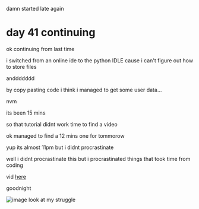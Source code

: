 damn started late again

# day 41 continuing

ok continuing from last time

i switched from an online ide to the python IDLE cause i can't figure out how to store files

anddddddd

by copy pasting code i think i managed to get some user data...

nvm

its been 15 mins

so that tutorial didnt work time to find a video

ok managed to find a 12 mins one for tommorow

yup its almost 11pm but i didnt procrastinate

well i didnt procrastinate this but i procrastinated things that took time from coding

vid [here](https://www.youtube.com/watch?v=TIZRskDMyA4)

goodnight

![image](https://github.com/Yubbybada/yubbybada-progress/assets/159492176/f5c66f90-46aa-432b-82e3-7f3847e73bb7)
look at my struggle
